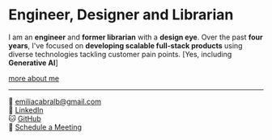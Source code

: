 

# Engineer, Designer and Librarian

I am an **engineer** and **former librarian** with a **design eye**. Over the past **four years**, I've focused on **developing scalable full-stack products** using diverse technologies tackling customer pain points. [Yes, including **Generative AI**]  

[more about me](/about)

---

📧 [emiliacabralb@gmail.com](mailto:emiliacabralb@gmail.com)  
🔗 [LinkedIn](https://www.linkedin.com/in/emiliacb)  
🐱 [GitHub](https://github.com/emiliacb)  
📅 [Schedule a Meeting](https://calendly.com/emilia-cb)
